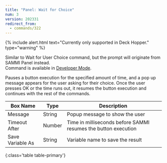 ```yaml
---
title: "Panel: Wait for Choice"
num: 3
version: 202331
redirect_from:
  - commands/322
---
```


{% include alert.html text="Currently only supported in Deck Hopper." type="warning" %} 

Similar to Wait for User Choice command, but the prompt will originate from SAMMI Panel instead.  
Command is available in [Developer Mode](https://sammi.solutions/docs/faq/general#developermode).

Pauses a button execution for the specified amount of time, and a pop up message appears for the user asking for their choice. Once the user presses OK or the time runs out, it resumes the button execution and continues with the rest of the commands.

| Box Name | Type | Description | 
|-------|--------|--------
|Message| String | Popup message to show the user
|Timeout After | Number | Time in milliseconds before SAMMI resumes the button execution
|Save Variable As | String | Variable name to save the result
{:class='table table-primary'}
